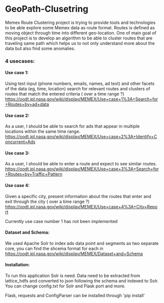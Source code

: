 # GeoPath-Clusetring
Memex Route Clustering project is trying to provide tools and technologies to be able explore some Memex data as route format. Routes is defined as moving object through time into different geo-location. One of main goal of this project is to develop an algorithm to be able to cluster routes that are traveling same path which helps us to not only understand more about the data but also find some anomalies.


### 4 usecases:

#### Use case 1:

Using text input (phone numbers, emails, names, ad text) and other facets of the data (eg, time, location) search for relevant routes and clusters of routes that match the entered criteria ( over a time range ?)
https://oodt.jpl.nasa.gov/wiki/display/MEMEX/Use+case+1%3A+Search+for+Routes+by+ad+data

#### Use case 2:

As a user, I should be able to search for ads that appear in multiple locations within the same time range.
https://oodt.jpl.nasa.gov/wiki/display/MEMEX/Use+case+2%3A+Identify+Concurrent+Ads

#### Use case 3:

As a user, I should be able to enter a route and expect to see similar routes.
https://oodt.jpl.nasa.gov/wiki/display/MEMEX/Use+case+3%3A+Search+for+Routes+by+Traffic+Pattern

#### Use case 4:

Given a specific city, present information about the routes that enter and exit through the city ( over a time range ?)
https://oodt.jpl.nasa.gov/wiki/display/MEMEX/Use+case+4%3A+City+Report

Currently use case number 1 has not been implemented

#### Dataset and Schema:

We used Apache Solr to index ads data point and segments as two separate core, you can find the shcema format for each in  https://oodt.jpl.nasa.gov/wiki/display/MEMEX/Dataset+and+Schema 


#### Installation:

To run this application Solr is need. Data need to be extracted from lattice_hdfs and converted to json following the schema and indexed to Solr. You can change config.txt for Solr and Flask port and more.

Flask, requests and ConfigParser can be installed through 'pip install'
